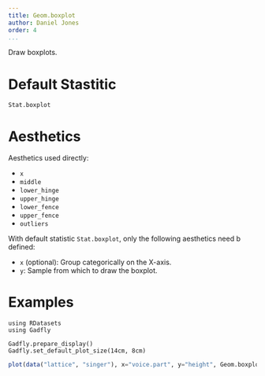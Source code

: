 ```yaml
---
title: Geom.boxplot
author: Daniel Jones
order: 4
...
```


Draw boxplots.

# Default Stastitic

`Stat.boxplot`

# Aesthetics

Aesthetics used directly:

  * `x`
  * `middle`
  * `lower_hinge`
  * `upper_hinge`
  * `lower_fence`
  * `upper_fence`
  * `outliers`

With default statistic `Stat.boxplot`, only the following aesthetics need b
defined:

  * `x` (optional): Group categorically on the X-axis.
  * `y`: Sample from which to draw the boxplot.


# Examples

```{.julia hide="true" results="none"}
using RDatasets
using Gadfly

Gadfly.prepare_display()
Gadfly.set_default_plot_size(14cm, 8cm)
```

```julia
plot(data("lattice", "singer"), x="voice.part", y="height", Geom.boxplot)
```



